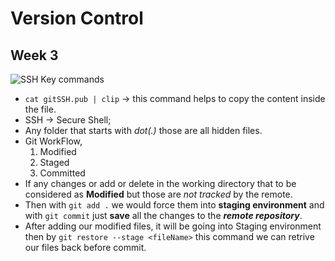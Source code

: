 # Version Control
## Week 3
![SSH Key commands](https://github.com/rkishore1207/Meta-Frontend-Developer/assets/146698138/436fc887-91e7-459e-bc22-1b375a11cc40)
* `cat gitSSH.pub | clip` -> this command helps to copy the content inside the file.
* SSH -> Secure Shell;
* Any folder that starts with *dot(.)* those are all hidden files.
* Git WorkFlow,
    1. Modified
    2. Staged
    3. Committed
* If any changes or add or delete in the working directory that to be considered as **Modified** but those are *not tracked* by the remote.
* Then with `git add .` we would force them into **staging environment** and with `git commit` just **save** all the changes to the ***remote repository***.
* After adding our modified files, it will be going into Staging environment then by `git restore --stage <fileName>` this command we can retrive our files back before commit.